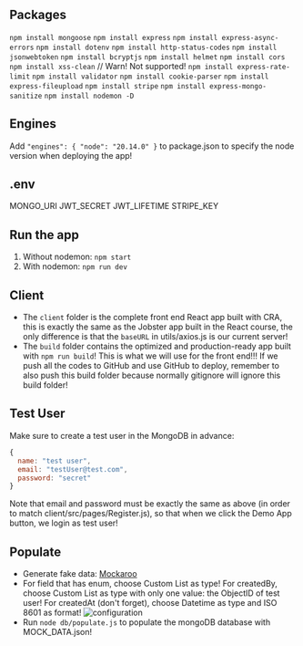 ## Packages
`npm install mongoose`
`npm install express`
`npm install express-async-errors`
`npm install dotenv`
`npm install http-status-codes`
`npm install jsonwebtoken`
`npm install bcryptjs`
`npm install helmet`
`npm install cors`
`npm install xss-clean` // Warn! Not supported!
`npm install express-rate-limit`
`npm install validator`
`npm install cookie-parser`
`npm install express-fileupload`
`npm install stripe`
`npm install express-mongo-sanitize`
`npm install nodemon -D`

## Engines
Add `"engines": { "node": "20.14.0" }` to package.json to specify the node version when deploying the app!

## .env
MONGO_URI
JWT_SECRET
JWT_LIFETIME
STRIPE_KEY

## Run the app
1. Without nodemon: `npm start`
2. With nodemon: `npm run dev`

## Client
- The `client` folder is the complete front end React app built with CRA, this is exactly the same as the Jobster app built in the React course, the only difference is that the `baseURL` in utils/axios.js is our current server!
- The `build` folder contains the optimized and production-ready app built with `npm run build`! This is what we will use for the front end!!! If we push all the codes to GitHub and use GitHub to deploy, remember to also push this build folder because normally gitignore will ignore this build folder!

## Test User
Make sure to create a test user in the MongoDB in advance: 
```js
{
  name: "test user",
  email: "testUser@test.com",
  password: "secret"
}
```
Note that email and password must be exactly the same as above (in order to match client/src/pages/Register.js), so that when we click the Demo App button, we login as test user!

## Populate
- Generate fake data: [Mockaroo](https://www.mockaroo.com/)
- For field that has enum, choose Custom List as type! For createdBy, choose Custom List as type with only one value: the ObjectID of test user! For createdAt (don't forget), choose Datetime as type and ISO 8601 as format!
![configuration](image.png)
- Run `node db/populate.js` to populate the mongoDB database with MOCK_DATA.json!